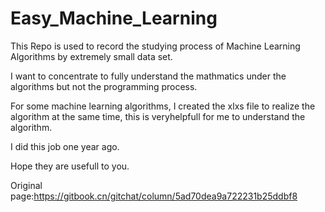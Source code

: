 # Easy_Machine_Learning

This Repo is used to record the studying process of Machine Learning Algorithms by extremely small data set.

I want to concentrate to fully understand the mathmatics under the algorithms but not the programming process.

For some machine learning algorithms, I created the xlxs file to realize the algorithm at the same time, this is veryhelpfull for me to understand the algorithm.

I did this job one year ago.

Hope they are usefull to you.

Original page:https://gitbook.cn/gitchat/column/5ad70dea9a722231b25ddbf8
